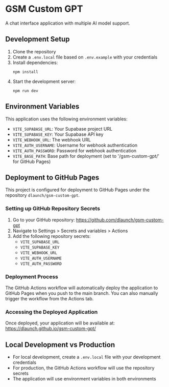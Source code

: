 # GSM Custom GPT

A chat interface application with multiple AI model support.

## Development Setup

1. Clone the repository
2. Create a `.env.local` file based on `.env.example` with your credentials
3. Install dependencies:
   ```
   npm install
   ```
4. Start the development server:
   ```
   npm run dev
   ```

## Environment Variables

This application uses the following environment variables:

- `VITE_SUPABASE_URL`: Your Supabase project URL
- `VITE_SUPABASE_KEY`: Your Supabase API key
- `VITE_WEBHOOK_URL`: The webhook URL
- `VITE_AUTH_USERNAME`: Username for webhook authentication
- `VITE_AUTH_PASSWORD`: Password for webhook authentication
- `VITE_BASE_PATH`: Base path for deployment (set to '/gsm-custom-gpt/' for GitHub Pages)

## Deployment to GitHub Pages

This project is configured for deployment to GitHub Pages under the repository `dlaunch/gsm-custom-gpt`.

### Setting up GitHub Repository Secrets

1. Go to your GitHub repository: https://github.com/dlaunch/gsm-custom-gpt
2. Navigate to Settings > Secrets and variables > Actions
3. Add the following repository secrets:
   - `VITE_SUPABASE_URL`
   - `VITE_SUPABASE_KEY`
   - `VITE_WEBHOOK_URL`
   - `VITE_AUTH_USERNAME`
   - `VITE_AUTH_PASSWORD`

### Deployment Process

The GitHub Actions workflow will automatically deploy the application to GitHub Pages when you push to the main branch. You can also manually trigger the workflow from the Actions tab.

### Accessing the Deployed Application

Once deployed, your application will be available at:
https://dlaunch.github.io/gsm-custom-gpt/

## Local Development vs Production

- For local development, create a `.env.local` file with your development credentials
- For production, the GitHub Actions workflow will use the repository secrets
- The application will use environment variables in both environments
